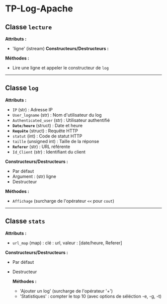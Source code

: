 # TP-Log-Apache

## Classe `lecture`
**Attributs :**
- 'ligne' (istream)
**Constructeurs/Destructeurs :**

**Méthodes :**
- Lire une ligne et appeler le constructeur de `log`

---

## Classe `log`
**Attributs :**
- `IP` (str) : Adresse IP
- `User_logname` (str) : Nom d'utilisateur du log
- `Authenticated_user` (str) : Utilisateur authentifié
- **`Date/heure`** (struct) : Date et heure
- **`Requête`** (struct) : Requête HTTP
- `statut` (int) : Code de statut HTTP
- `taille` (unsigned int) : Taille de la réponse
- **`Referer`** (str) : URL référente
- `Id_Client` (str) : Identifiant du client

**Constructeurs/Destructeurs :**
- Par défaut
- Argument : (str) ligne
- Destructeur

**Méthodes :**
- `Affichage` (surcharge de l'opérateur `<<` pour `cout`)

---

## Classe `stats`
**Attributs :**
- `url_map` (map) : clé : url, valeur : [date/heure, Referer]

**Constructeurs/Destructeurs :**
- Par défaut
- Destructeur

	**Méthodes :**
  - 'Ajouter un log' (surcharge de l'opérateur '+')
  - 'Statistiques' : compter le top 10 (avec options de séléction -e, -g, -t) 
